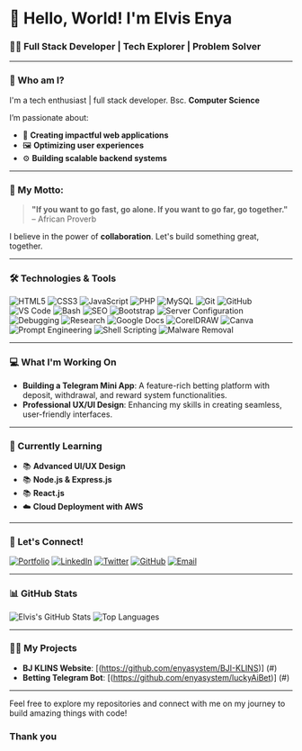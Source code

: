 # 👋 Hello, World! I'm **Elvis Enya** 

### 🧑‍💻 **Full Stack Developer | Tech Explorer | Problem Solver**

---

### 🚀 Who am I?

I'm a tech enthusiast | full stack developer. Bsc. **Computer Science**

I’m passionate about:
- 🔧 **Creating impactful web applications**
- 🖼️ **Optimizing user experiences**
- ⚙️ **Building scalable backend systems**

---

### 🌟 My Motto:
> **"If you want to go fast, go alone. If you want to go far, go together."** – African Proverb

I believe in the power of **collaboration**. Let's build something great, together.

---

### 🛠️ Technologies & Tools

![HTML5](https://img.shields.io/badge/HTML5-%23E34F26.svg?style=for-the-badge&logo=html5&logoColor=white)
![CSS3](https://img.shields.io/badge/CSS3-%231572B6.svg?style=for-the-badge&logo=css3&logoColor=white)
![JavaScript](https://img.shields.io/badge/JavaScript-%23F7DF1E.svg?style=for-the-badge&logo=javascript&logoColor=black)
![PHP](https://img.shields.io/badge/PHP-%23777BB4.svg?style=for-the-badge&logo=php&logoColor=white)
![MySQL](https://img.shields.io/badge/MySQL-%234479A1.svg?style=for-the-badge&logo=mysql&logoColor=white)
![Git](https://img.shields.io/badge/Git-%23F05033.svg?style=for-the-badge&logo=git&logoColor=white)
![GitHub](https://img.shields.io/badge/GitHub-%23181717.svg?style=for-the-badge&logo=github&logoColor=white)
![VS Code](https://img.shields.io/badge/VS_Code-%23007ACC.svg?style=for-the-badge&logo=visual-studio-code&logoColor=white)
![Bash](https://img.shields.io/badge/Bash-%234EAA25.svg?style=for-the-badge&logo=gnu-bash&logoColor=white)
![SEO](https://img.shields.io/badge/SEO-%23000000.svg?style=for-the-badge&logo=google&logoColor=white)
![Bootstrap](https://img.shields.io/badge/Bootstrap-%237952B3.svg?style=for-the-badge&logo=bootstrap&logoColor=white)
![Server Configuration](https://img.shields.io/badge/Server_Configuration-%234e8cff.svg?style=for-the-badge&logo=linux&logoColor=white)
![Debugging](https://img.shields.io/badge/Debugging-%23FF6347.svg?style=for-the-badge&logo=bug&logoColor=white)
![Research](https://img.shields.io/badge/Research-%231D70B8.svg?style=for-the-badge&logo=read-the-docs&logoColor=white)
![Google Docs](https://img.shields.io/badge/Google_Docs-%2334A853.svg?style=for-the-badge&logo=googledocs&logoColor=white)
![CorelDRAW](https://img.shields.io/badge/CorelDRAW-%2300729F.svg?style=for-the-badge&logo=coreldraw&logoColor=white)
![Canva](https://img.shields.io/badge/Canva-%2300C4CC.svg?style=for-the-badge&logo=canva&logoColor=white)
![Prompt Engineering](https://img.shields.io/badge/Prompt_Engineering-%23FF4500.svg?style=for-the-badge&logo=openai&logoColor=white)
![Shell Scripting](https://img.shields.io/badge/Shell_Scripting-%234EAA25.svg?style=for-the-badge&logo=gnu-bash&logoColor=white)
![Malware Removal](https://img.shields.io/badge/Malware_Removal-%23FF0000.svg?style=for-the-badge&logo=shield&logoColor=white)


---

### 💻 What I'm Working On

- **Building a Telegram Mini App**: A feature-rich betting platform with deposit, withdrawal, and reward system functionalities.
- **Professional UX/UI Design**: Enhancing my skills in creating seamless, user-friendly interfaces.

---

### 🌱 Currently Learning
- 📚 **Advanced UI/UX Design**
- 📚 **Node.js & Express.js**
- 📚 **React.js**
- ☁️ **Cloud Deployment with AWS**

---

### 💬 Let's Connect!

[![Portfolio](https://img.shields.io/badge/Portfolio-%23000000.svg?style=for-the-badge&logo=internet-explorer&logoColor=white)](https://elvisenya.dev)
[![LinkedIn](https://img.shields.io/badge/LinkedIn-%230077B5.svg?style=for-the-badge&logo=linkedin&logoColor=white)](https://linkedin.com/in/elvis-enya)
[![Twitter](https://img.shields.io/badge/Twitter-%231DA1F2.svg?style=for-the-badge&logo=twitter&logoColor=white)](https://twitter.com/enyasystem)
[![GitHub](https://img.shields.io/badge/GitHub-%23181717.svg?style=for-the-badge&logo=github&logoColor=white)](https://github.com/enyasystem)
[![Email](https://img.shields.io/badge/Email-D14836?style=for-the-badge&logo=gmail&logoColor=white)](mailto:enyaelvis@gmail.com)

---

### 📊 GitHub Stats

![Elvis's GitHub Stats](https://github-readme-stats.vercel.app/api?username=enyasystem&show_icons=true&theme=radical)
![Top Languages](https://github-readme-stats.vercel.app/api/top-langs/?username=enyasystem&layout=compact&theme=radical)

---

### 👨‍💻 My Projects

- **BJ KLINS Website**: [(https://github.com/enyasystem/BJI-KLINS)] (#)
- **Betting Telegram Bot**: [(https://github.com/enyasystem/luckyAiBet)] (#)

---

Feel free to explore my repositories and connect with me on my journey to build amazing things with code!

### Thank you
